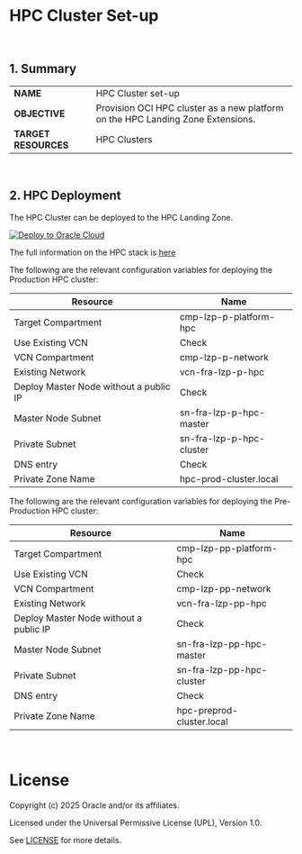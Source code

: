 # HPC Cluster Set-up <!-- omit from toc -->
&nbsp; 

## **1. Summary**

|                      |                                                       |
| -------------------- | ----------------------------------------------------- |
| **NAME**         | HPC Cluster set-up                                    |
| **OBJECTIVE**        | Provision OCI HPC cluster as a new platform on the HPC Landing Zone Extensions. |
| **TARGET RESOURCES** | HPC Clusters                                                 |

&nbsp; 

## **2. HPC Deployment**

The HPC Cluster can be deployed to the HPC Landing Zone.

[![Deploy to Oracle Cloud](https://oci-resourcemanager-plugin.plugins.oci.oraclecloud.com/latest/deploy-to-oracle-cloud.svg)](https://cloud.oracle.com/resourcemanager/stacks/create?zipUrl=https://github.com/oracle-quickstart/oci-hpc/archive/refs/heads/master.zip)

The full information on the HPC stack is [here](https://github.com/oracle-quickstart/oci-hpc/)

The following are the relevant configuration variables for deploying the Production HPC cluster:

| Resource | Name |
| --- | --- |
| Target Compartment | cmp-lzp-p-platform-hpc |
| Use Existing VCN | Check |
| VCN Compartment | cmp-lzp-p-network |
| Existing Network | vcn-fra-lzp-p-hpc |
| Deploy Master Node without a public IP | Check |
| Master Node Subnet | sn-fra-lzp-p-hpc-master |
| Private Subnet | sn-fra-lzp-p-hpc-cluster |
| DNS entry | Check |
| Private Zone Name | hpc-prod-cluster.local |

The following are the relevant configuration variables for deploying the Pre-Production HPC cluster:

| Resource | Name |
| --- | --- |
| Target Compartment | cmp-lzp-pp-platform-hpc |
| Use Existing VCN | Check |
| VCN Compartment | cmp-lzp-pp-network |
| Existing Network | vcn-fra-lzp-pp-hpc |
| Deploy Master Node without a public IP | Check |
| Master Node Subnet | sn-fra-lzp-pp-hpc-master |
| Private Subnet | sn-fra-lzp-pp-hpc-cluster |
| DNS entry | Check |
| Private Zone Name | hpc-preprod-cluster.local |

&nbsp;

# License <!-- omit from toc -->

Copyright (c) 2025 Oracle and/or its affiliates.

Licensed under the Universal Permissive License (UPL), Version 1.0.

See [LICENSE](/LICENSE.txt) for more details.

